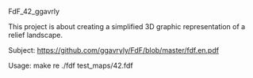 FdF_42_ggavrly

This project is about creating a simplified 3D graphic representation of a relief landscape.

Subject:
https://github.com/ggavryly/FdF/blob/master/fdf.en.pdf

Usage:
make re
./fdf test_maps/42.fdf

